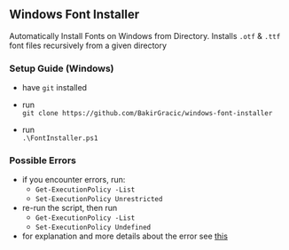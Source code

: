 ## Windows Font Installer

Automatically Install Fonts on Windows from Directory. Installs `.otf` & `.ttf` font files recursively from a given directory

### Setup Guide (Windows)

- have `git` installed

- run<br />
`git clone https://github.com/BakirGracic/windows-font-installer`

- run<br />
`.\FontInstaller.ps1`


### Possible Errors

- if you encounter errors, run:
  - `Get-ExecutionPolicy -List`
  - `Set-ExecutionPolicy Unrestricted`
- re-run the script, then run
  - `Get-ExecutionPolicy -List`
  - `Set-ExecutionPolicy Undefined`
- for explanation and more details about the error see [this](https://learn.microsoft.com/en-us/powershell/module/microsoft.powershell.core/about/about_execution_policies?view=powershell-7.4)
